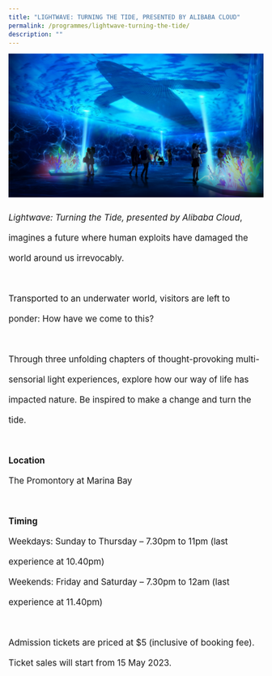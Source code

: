 ```yaml
---
title: "LIGHTWAVE: TURNING THE TIDE, PRESENTED BY ALIBABA CLOUD"
permalink: /programmes/lightwave-turning-the-tide/
description: ""
---
```

![](/images/Programmes/lightwave.jpg)
<p style="font-size:17px; line-height:40px"><i>Lightwave: Turning the Tide, presented by Alibaba Cloud</i>, imagines a future where human exploits have damaged the world around us irrevocably. 
<br><br>Transported to an underwater world, visitors are left to ponder: How have we come to this? <br><br>Through three unfolding chapters of thought-provoking multi-sensorial light experiences, explore how our way of life has impacted nature. Be inspired to make a change and turn the tide.
<br><br>
<b>Location </b><br>
The Promontory at Marina Bay
<br><br>
<b>Timing</b>
<br>
Weekdays: Sunday to Thursday – 7.30pm to 11pm (last experience at 10.40pm)
<br>
Weekends: Friday and Saturday – 7.30pm to 12am (last experience at 11.40pm)
<br><br>
Admission tickets are priced at $5 (inclusive of booking fee). Ticket sales will start from 15 May 2023. 
</p>